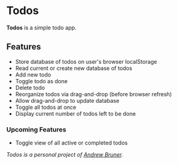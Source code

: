 # Todos

**Todos** is a simple todo app.

## Features

- Store database of todos on user's browser localStorage
- Read current or create new database of todos
- Add new todo
- Toggle todo as done
- Delete todo
- Reorganize todos via drag-and-drop (before browser refresh)
- Allow drag-and-drop to update database
- Toggle all todos at once
- Display current number of todos left to be done

### Upcoming Features

- Toggle view of all active or completed todos

_Todos is a personal project of [Andrew Bruner](https://github.com/andrewbruner)._
